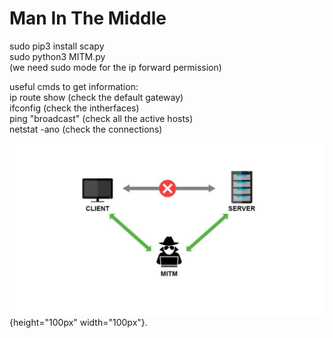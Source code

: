 # Man In The Middle
sudo pip3 install scapy  
sudo python3 MITM.py  
(we need sudo mode for the ip forward permission)  

useful cmds to get information:  
ip route show (check the default gateway)  
ifconfig (check the intherfaces)  
ping "broadcast" (check all the active hosts)  
netstat -ano (check the connections)  

![image](Man-in-the-Middle-1024x559.jpg){height="100px" width="100px"}.
